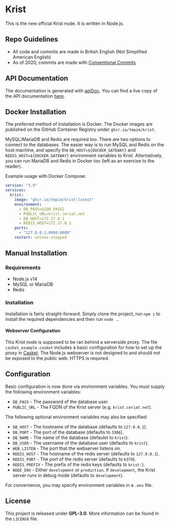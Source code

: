 # Krist

This is the new official Krist node. It is written in Node.js.

## Repo Guidelines
- All code and commits are made in British English (Not Simplified American English)
- As of 2020, commits are made with [Conventional Commits](https://www.conventionalcommits.org/en/v1.0.0/)

## API Documentation

The documentation is generated with [apiDoc](http://apidocjs.com). You can find 
a live copy of the API documentation [here](http://krist.ceriat.net/docs).

## Docker Installation

The preferred method of installation is Docker. The Docker images are published
on the GitHub Container Registry under `ghcr.io/tmpim/krist`.

MySQL/MariaDB and Redis are required too. There are two options to connect to
the databases. The easier way is to run MySQL and Redis on the host machine,
and specify the `DB_HOST=${DOCKER_GATEWAY}` and `REDIS_HOST=${DOCKER_GATEWAY}`
environment variables to Krist. Alternatively, you can run MariaDB and Redis
in Docker too (left as an exercise to the reader).

Example usage with Docker Compose:

```yml
version: "3.9"
services:
  krist:
    image: "ghcr.io/tmpim/krist:latest"
    environment:
      - DB_PASS=${DB_PASS}
      - PUBLIC_URL=krist.ceriat.net
      - DB_HOST=172.17.0.1
      - REDIS_HOST=172.17.0.1
    ports:
      - "127.0.0.1:8080:8080"
    restart: unless-stopped
```

## Manual Installation

### Requirements

- Node.js v14
- MySQL or MariaDB
- Redis

### Installation

Installation is fairly straight-forward. Simply clone the project, run 
`npm i` to install the required dependencies and then run `node .`.

#### Webserver Configuration

This Krist node is supposed to be ran behind a serverside proxy. The file
`casket_example.casket` includes a basic configuration for how to set up the
proxy in [Casket](https://github.com/tmpim/casket). The Node.js webserver is not
designed to and should not be exposed to the public web. HTTPS is required.

## Configuration

Basic configuration is now done via environment variables. You must supply the
following environment variables:

- `DB_PASS` - The password of the database user.
- `PUBLIC_URL` - The FQDN of the Krist server (e.g. `krist.ceriat.net`).

The following optional environment variables may also be specified:

- `DB_HOST` - The hostname of the database (defaults to `127.0.0.1`).
- `DB_PORT` - The port of the database (defaults to `3306`).
- `DB_NAME` - The name of the database (defaulst to `krist`).
- `DB_USER` - The username of the database user (defaults to `krist`).
- `WEB_LISTEN` - The port that the webserver listens on.
- `REDIS_HOST` - The hostname of the redis server (defaults to `127.0.0.1`).
- `REDIS_PORT` - The port of the redis server (defaults to `6379`).
- `REDIS_PREFIX` - The prefix of the redis keys (defaults to `krist:`).
- `NODE_ENV` - Either `development` or `production`. If `development`, the
  Krist server runs in debug mode (defaults to `development`).

For convenience, you may specify environment variables in a `.env` file.

## License

This project is released under **GPL-3.0**. More information can be found in the
`LICENSE` file.
